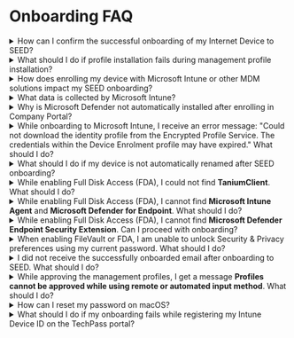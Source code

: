 # Onboarding FAQ

<details>
  <summary>How can I confirm the successful onboarding of my Internet Device to SEED?</summary>

After completing the onboarding process for your device to SEED, you should expect to receive a confirmation email indicating successful onboarding within two hours. This email will be sent to your organizational email address.

If you have not received the confirmation email after this two-hour period, [raise a service request](https://go.gov.sg/seed-techpass-support) for assistance.
</details>

<details>
  <summary>What should I do if profile installation fails during management profile installation?</summary>

1. Ensure you have received an email confirming that the required SEED onboarding license has been assigned to you. If you have received this confirmation, proceed to step 2.
2. Navigate to the **Apple** menu > **System Preferences** > **Profiles**.
3. If you already have an existing **Management Profile**, select it and remove it by clicking the minus icon at the lower-left corner.
4. If you encounter difficulties removing the **Management Profile**, uninstall **Company Portal**.
5. Reinstall [Company Portal](https://go.microsoft.com/fwlink/?linkid=853070).
6. [Onboard your device to SEED](onboard-device/identify-onboarding-persona).

</details>
<details>
  <summary>How does enrolling my device with Microsoft Intune or other MDM solutions impact my SEED onboarding?</summary>

  Enrolling your device with Microsoft Intune or other MDM solutions can have an impact on your SEED onboarding process. It's important to remove any existing enrollments with Microsoft Intune or other MDM solutions from your device before proceeding with SEED onboarding.

</details>
<details>
  <summary>What data is collected by Microsoft Intune?</summary>

  To learn about the data collected by Microsoft Intune, please refer to [Data collection in Intune](https://docs.microsoft.com/en-us/mem/intune/protect/privacy-data-collect).

</details>
<details>
  <summary>Why is Microsoft Defender not automatically installed after enrolling in Company Portal?</summary>

  This can happen if Defender or any other antivirus solution previously installed on the device was not completely removed before onboarding to SEED. To address this, please verify that Microsoft Defender is correctly configured on your device by following the steps provided in [Verify if Microsoft Defender is configured correctly on your device][verify-defender-configuration].

</details>
  
<details>
  <summary>While onboarding to Microsoft Intune, I receive an error message: "Could not download the identity profile from the Encrypted Profile Service. The credentials within the Device Enrolment profile may have expired." What should I do?</summary>

  One possible reason for this error is that your device may have been previously onboarded to Microsoft Intune by a different user and was not properly offboarded during the pre-onboarding steps.

  To confirm this, please [raise a service request][raise-support-request] and provide your device's serial number. The SEED team will investigate whether your device was previously enrolled in Microsoft Intune under a different user.

  If this is confirmed, you can choose one of the following options to offboard your device from Microsoft Intune and then retry the SEED onboarding process:

  - For Windows users, refer to the [SEED offboarding steps for Windows](offboard-device/windows).
  - For macOS users, go to **System Preferences** and locate the old Management Profile. Follow the [SEED offboarding steps for macOS](offboard-device/mac-os).
</details>
  
<details>
  <summary>What should I do if my device is not automatically renamed after SEED onboarding?</summary>

  This can happen if Defender or any other antivirus already installed on the device was not completely removed before onboarding to SEED. To confirm this, [Verify if Microsoft Defender is configured correctly on your device][verify-defender-configuration].

</details>


<details>
  <summary>While enabling Full Disk Access (FDA), I could not find <b>TaniumClient</b>. What should I do?</summary>

  If **TaniumClient** is not visible while enabling Full Disk Access (FDA), follow these steps:


  1. Open the **Terminal** application and run the command: ``sudo chmod 755 /Library/Tanium/TaniumClient``.
  2. Go to the **Apple** menu > **System Preferences** > **Security & Privacy**.
  3. Click the **Privacy** tab.
  4. From the left pane, choose **Full Disk Access**.
  5. Click the lock icon at the lower left and use your Touch ID or enter your password to unlock.
  6. Click the plus icon on the **Full Disk Access** pane.
  7. Go to **Macintosh HD** > **Library** > **TaniumClient** and select the application file **TaniumClient**.
  8. Ensure the checkbox beside **TaniumClient** is selected.

</details>

<details>
  <summary>While enabling Full Disk Access (FDA), I cannot find <b>Microsoft Intune Agent</b> and <b>Microsoft Defender for Endpoint</b>. What should I do?</summary>

  If **Microsoft Intune Agent** and **Microsoft Defender for Endpoint** are not visible while enabling Full Disk Access (FDA), follow these steps:

1. Go to the **Apple** menu > **System Preferences** > **Security & Privacy**.
2. Click the **Privacy** tab.
3. In the left pane, select **Full Disk Access**.
4. Click the lock icon at the lower left and use your Touch ID or enter your password to unlock.
5. Click the plus icon on the **Full Disk Access** pane and follow these steps as needed:
   - To add "Microsoft Intune Agent," navigate to **Macintosh HD** > **Library** > **Intune** and open **Microsoft Intune Agent.app**.
   - To add "Microsoft Defender for Endpoint," go to **Applications**, select **Microsoft Defender for Endpoint**, and click **Open**.

</details>

<details>
  <summary>While enabling Full Disk Access (FDA), I cannot find <b>Microsoft Defender Endpoint Security Extension</b>. Can I proceed with onboarding?</summary>

  Yes, you can proceed with your SEED onboarding, and **Microsoft Defender Endpoint Security Extension** should become available within four hours. If it does not become available after four hours, please [raise a service request](raise-an-incident-support-request) as it is necessary to ensure the completeness of your onboarding.

</details> 

<details>
  <summary>When enabling FileVault or FDA, I am unable to unlock Security & Privacy preferences using my current password. What should I do?</summary>

  This issue may arise due to a new password policy that requires you to reset your password. 
  
  Follow these steps:

1. Go to the **Apple** menu and choose **Lock Screen** or press **Command+Control+Q**.
2. Enter your current password and press **Return**.
3. You will be prompted to reset your password.
</details>

<details>
<summary>I did not receive the successfully onboarded email after onboarding to SEED. What should I do?</summary>

Possible reasons:

- Microsoft Defender or any other antivirus solution previously installed on the device was not completely removed before onboarding to SEED.
- Tanium and Cloudflare were not installed while onboarding to SEED.

Before raising a service request, confirm the following:

- [Verify if Microsoft Defender is configured correctly on your device][verify-defender-configuration].

- Check if Tanium and Cloudflare are installed. These applications should be automatically installed during device enrolment with SEED. If they are not installed, [raise a service request][raise-support-request].

</details>


<details>
  <summary>While approving the management profiles, I get a message <b>Profiles cannot be approved while using remote or automated input method</b>. What should I do?</summary>

  To resolve this issue, upgrade to the [latest macOS version][upgrade-macos] and ensure your Mac device has sufficient available disk space before attempting to approve the management profiles.


</details>

<details>
  <summary>How can I reset my password on macOS?</summary>
If you encounter password reset issues on macOS, it may be due to new password requirements. Before you proceed to reset your macOS password, please ensure that the new password meets the following requirements:

- It should contain at least 12 characters.
- It should not be the same as the previous three passwords.
- The same character cannot be used consecutively.
- It cannot have three sequential characters.
- It should contain at least one number and one alphabetic character.

Now, here are three options for resetting your macOS password:

<details>
  <summary>Reset password using Apple ID</summary>

Refer to [Reset your macOS login password using Apple ID](https://support.apple.com/en-gb/guide/mac-help/mh35902/mac) for step-by-step instructions.
</details>

<details>
  <summary>Reset password Using recovery key</summary>

**To reset your password using a recovery key**:

1. Click the question mark next to the password field in the login window.

?> If you do not see a question mark, press and hold the power button until your Mac shuts down, then press the power button to restart your Mac. Alternatively, enter any password three times.

2. Click **If you forgot your password, you can reset it using your Recovery Key**.
3. Enter the recovery key, making sure to use uppercase letters and include hyphens.
4. Reset your password.
</details>

<details>
  <summary>Reset password using recovery mode</summary>

If you do not have an Apple ID or a recovery key, you can reset your password in recovery mode based on your Mac's chip:

<!-- tabs:start -->

#### **M1 Chip**
1. Restart or shut down your device by pressing the power button until the screen is black and all lights, including the Touch Bar, are off.
2. Press and hold the power button on your Mac until the **Loading startup options** screen appears. After a few seconds, you’ll see two icons: **Macintosh HD** and **Options**.
3. Click **Options** and select your user account, then click **Next**.
4. Enter your password to continue.
5. Go to **Applications** > **Utilities** > **Terminal**.
6. Enter `resetpassword` and press `return`. The **Reset Password** assistant will be displayed.
7. Choose **My password doesn’t work when logging in** and click **Next**.
8. If prompted, select the user account for which you need to change the password.
9. Enter the old password and your new password in the respective fields.
10. Type the new password again to verify and provide a password hint.
11. Click **Next**.
12. Restart your device and, on the login screen, select your user account and enter the new password.

> **Note**:

> 1. If you still cannot reset your password, repeat steps 1-6.
> 2. Select **My keyboard isn't working when typing my password to log in** and click **Next**.
> 3. Disable FileVault on the **Macintosh HD** volume.
> 4. Restart your device. On the login screen, select your user account and enter the new password.

#### **Intel chip**

1. Restart your device by pressing the power button while holding down the `Command + R` keys.
2. Release the keys when you see the load bar.
3. Go to **Applications** > **Utilities** > **Terminal**.
4. Enter `resetpassword` and press `return`. The **Reset Password** assistant will be displayed.
5. Choose **My password does not work when logging in** and click **Next**.
6. If prompted, select the user account for which you need to change the password.
7. Enter the old password and your new password in the respective fields.
8. Type the new password again to verify and provide a password hint.
9. Click **Next**.
10. Restart your device. On the login screen, select your user account and enter the new password.

> **Note**:

> 1. If you still cannot reset your password, repeat steps 1-4.
> 2. Select **My keyboard is not working when typing my password to log in** and click **Next**.
> 3. Disable FileVault on the **Macintosh HD** volume.
> 4. Restart your device and, on the login screen, select your user account and enter the new password.

<!-- tabs:end -->

</details>
</details>
</details>     

<details>
  <summary>What should I do if my onboarding fails while registering my Intune Device ID on the TechPass portal?</summary>

As a prerequisite, ensure the device you are onboarding to SEED has a stable internet connectivity until you see the **Onboarded** Status on the TechPass portal.

![intune-device-id-errors-tp-portal](../images/intune-device-id-error-faq.png)

| Reason for failed onboarding | Action required |
| ---|---|
| Unexpected Error| [Raise a service request](https://go.gov.sg/seed-techpass-support). |
| Software Misconfiguration Error | [Raise a service request](https://go.gov.sg/seed-techpass-support).|
| Endpoint Error | <br>1. Ensure the device you are onboarding to SEED has a stable internet connectivity until you see the **Onboarded** Status on the TechPass portal.<br>2. Go to the [TechPass portal](https://portal.techpass.gov.sg/).<br>3. At the top right, go to your user name and click **My Account**. Your profile details are displayed.<br>4. Go to the **SEED Devices** section and click **Retry**. <br>5. If the error persists, [Raise a service request](https://go.gov.sg/seed-techpass-support). |
| Software Installation Error | 1. Restart the device you are onboarding to SEED.<br>2. After 10-15 minutes, go to the [TechPass portal](https://portal.techpass.gov.sg/).<br>3. At the top right, go to your user name and click **My Account**. Your profile details are displayed.<br>4. Go to the **SEED Devices** section and click **Retry**. <br>5. If the error persists, [Raise a service request](https://go.gov.sg/seed-techpass-support).|
| Internal Error | 1. Restart the device you are onboarding to SEED.<br>2. After 10-15 minutes, go to the [TechPass portal](https://portal.techpass.gov.sg/).<br>3. At the top right, go to your user name and click **My Account**. Your profile details are displayed.<br>4. Go to the **SEED Devices** section and click **Retry**. <br>5. If the error persists, [Raise a service request](https://go.gov.sg/seed-techpass-support).|
| Device that is trying to onboard is a DWP device. Please onboard with a non-DWP device.| You cannot onboard a DWP device to SEED. You can onboard only an Internet Device to SEED. |

</details>


   




[verify-defender-configuration]: post-onboarding-instructions/verify-microsoft-defender-is-configured-correctly-for-your-os
[raise-support-request]: https://go.gov.sg/seed-techpass-support
[upgrade-macos]: https://support.apple.com/downloads/macos
